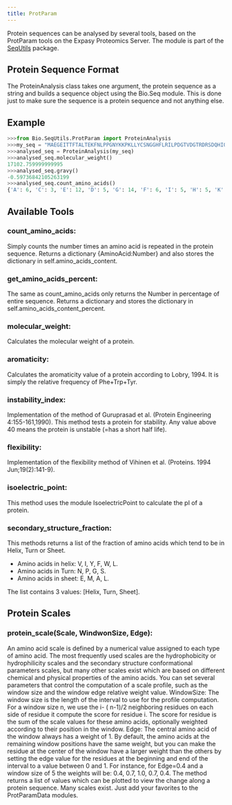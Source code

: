 ```yaml
---
title: ProtParam
---
```


Protein sequences can be analysed by several tools, based on the
ProtParam tools on the Expasy Proteomics Server. The module is part of
the [SeqUtils](SeqUtils "wikilink") package.

Protein Sequence Format
-----------------------

The ProteinAnalysis class takes one argument, the protein sequence as a
string and builds a sequence object using the Bio.Seq module. This is
done just to make sure the sequence is a protein sequence and not
anything else.

Example
-------

``` python
>>>from Bio.SeqUtils.ProtParam import ProteinAnalysis
>>>my_seq = "MAEGEITTFTALTEKFNLPPGNYKKPKLLYCSNGGHFLRILPDGTVDGTRDRSDQHIQLQLSAESVGEVYIKSTETGQYLAMDTSGLLYGSQTPSEECLFLERLEENHYNTYTSKKHAEKNWFVGLKKNGSCKRGPRTHYGQKAILFLPLPV"
>>>analysed_seq = ProteinAnalysis(my_seq)
>>>analysed_seq.molecular_weight()
17102.759999999995
>>>analysed_seq.gravy()
-0.59736842105263199
>>>analysed_seq.count_amino_acids()
{'A': 6, 'C': 3, 'E': 12, 'D': 5, 'G': 14, 'F': 6, 'I': 5, 'H': 5, 'K': 12, 'M': 2, 'L': 18, 'N': 7, 'Q': 6, 'P': 8, 'S': 10, 'R': 6, 'T': 13, 'W': 1, 'V': 5, 'Y': 8}
```

Available Tools
---------------

### count\_amino\_acids:

Simply counts the number times an amino acid is repeated in the protein
sequence. Returns a dictionary {AminoAcid:Number} and also stores the
dictionary in self.amino\_acids\_content.

### get\_amino\_acids\_percent:

The same as count\_amino\_acids only returns the Number in percentage of
entire sequence. Returns a dictionary and stores the dictionary in
self.amino\_acids\_content\_percent.

### molecular\_weight:

Calculates the molecular weight of a protein.

### aromaticity:

Calculates the aromaticity value of a protein according to Lobry, 1994.
It is simply the relative frequency of Phe+Trp+Tyr.

### instability\_index:

Implementation of the method of Guruprasad et al. (Protein Engineering
4:155-161,1990). This method tests a protein for stability. Any value
above 40 means the protein is unstable (=has a short half life).

### flexibility:

Implementation of the flexibility method of Vihinen et al. (Proteins.
1994 Jun;19(2):141-9).

### isoelectric\_point:

This method uses the module IsoelectricPoint to calculate the pI of a
protein.

### secondary\_structure\_fraction:

This methods returns a list of the fraction of amino acids which tend to
be in Helix, Turn or Sheet.

-   Amino acids in helix: V, I, Y, F, W, L.
-   Amino acids in Turn: N, P, G, S.
-   Amino acids in sheet: E, M, A, L.

The list contains 3 values: \[Helix, Turn, Sheet\].

Protein Scales
--------------

### protein\_scale(Scale, WindwonSize, Edge):

An amino acid scale is defined by a numerical value assigned to each
type of amino acid. The most frequently used scales are the
hydrophobicity or hydrophilicity scales and the secondary structure
conformational parameters scales, but many other scales exist which are
based on different chemical and physical properties of the amino acids.
You can set several parameters that control the computation of a scale
profile, such as the window size and the window edge relative weight
value. WindowSize: The window size is the length of the interval to use
for the profile computation. For a window size n, we use the i- ( n-1)/2
neighboring residues on each side of residue it compute the score for
residue i. The score for residue is the sum of the scale values for
these amino acids, optionally weighted according to their position in
the window. Edge: The central amino acid of the window always has a
weight of 1. By default, the amino acids at the remaining window
positions have the same weight, but you can make the residue at the
center of the window have a larger weight than the others by setting the
edge value for the residues at the beginning and end of the interval to
a value between 0 and 1. For instance, for Edge=0.4 and a window size of
5 the weights will be: 0.4, 0.7, 1.0, 0.7, 0.4. The method returns a
list of values which can be plotted to view the change along a protein
sequence. Many scales exist. Just add your favorites to the
ProtParamData modules.
